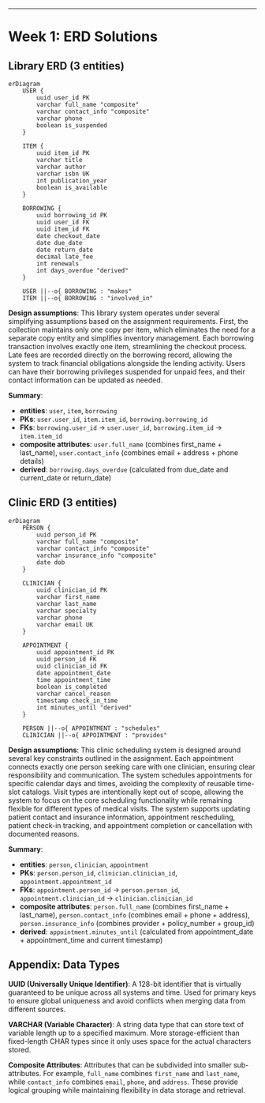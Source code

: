 &nbsp;

&nbsp;

&nbsp;

&nbsp;

&nbsp;

&nbsp;

&nbsp;

&nbsp;

&nbsp;

&nbsp;

&nbsp;

&nbsp;

&nbsp;

&nbsp;

&nbsp;

&nbsp;

&nbsp;

&nbsp;

&nbsp;

&nbsp;

&nbsp;

&nbsp;

&nbsp;

&nbsp;

&nbsp;

&nbsp;

&nbsp;

&nbsp;

&nbsp;

&nbsp;

&nbsp;

&nbsp;

&nbsp;

&nbsp;

&nbsp;

&nbsp;

&nbsp;

&nbsp;

&nbsp;

---

<div style="page-break-before: always;"></div>

# Week 1: ERD Solutions

## Library ERD (3 entities)

```mermaid
erDiagram
    USER {
        uuid user_id PK
        varchar full_name "composite"
        varchar contact_info "composite"
        varchar phone
        boolean is_suspended
    }
    
    ITEM {
        uuid item_id PK
        varchar title
        varchar author
        varchar isbn UK
        int publication_year
        boolean is_available
    }
  
    BORROWING {
        uuid borrowing_id PK
        uuid user_id FK
        uuid item_id FK
        date checkout_date
        date due_date
        date return_date
        decimal late_fee
        int renewals
        int days_overdue "derived"
    }
  
    USER ||--o{ BORROWING : "makes"
    ITEM ||--o{ BORROWING : "involved_in"
```

**Design assumptions**: This library system operates under several simplifying assumptions based on the assignment requirements. First, the collection maintains only one copy per item, which eliminates the need for a separate copy entity and simplifies inventory management. Each borrowing transaction involves exactly one item, streamlining the checkout process. Late fees are recorded directly on the borrowing record, allowing the system to track financial obligations alongside the lending activity. Users can have their borrowing privileges suspended for unpaid fees, and their contact information can be updated as needed.

**Summary**:

- **entities**: `user`, `item`, `borrowing`
- **PKs**: `user.user_id`, `item.item_id`, `borrowing.borrowing_id`
- **FKs**: `borrowing.user_id` → `user.user_id`, `borrowing.item_id` → `item.item_id`
- **composite attributes**: `user.full_name` (combines first_name + last_name), `user.contact_info` (combines email + address + phone details)
- **derived**: `borrowing.days_overdue` (calculated from due_date and current_date or return_date)

## Clinic ERD (3 entities)

```mermaid
erDiagram
    PERSON {
        uuid person_id PK
        varchar full_name "composite"
        varchar contact_info "composite"
        varchar insurance_info "composite"
        date dob
    }
  
    CLINICIAN {
        uuid clinician_id PK
        varchar first_name
        varchar last_name
        varchar specialty
        varchar phone
        varchar email UK
    }
  
    APPOINTMENT {
        uuid appointment_id PK
        uuid person_id FK
        uuid clinician_id FK
        date appointment_date
        time appointment_time
        boolean is_completed
        varchar cancel_reason
        timestamp check_in_time
        int minutes_until "derived"
    }
  
    PERSON ||--o{ APPOINTMENT : "schedules"
    CLINICIAN ||--o{ APPOINTMENT : "provides"
```

**Design assumptions**: This clinic scheduling system is designed around several key constraints outlined in the assignment. Each appointment connects exactly one person seeking care with one clinician, ensuring clear responsibility and communication. The system schedules appointments for specific calendar days and times, avoiding the complexity of reusable time-slot catalogs. Visit types are intentionally kept out of scope, allowing the system to focus on the core scheduling functionality while remaining flexible for different types of medical visits. The system supports updating patient contact and insurance information, appointment rescheduling, patient check-in tracking, and appointment completion or cancellation with documented reasons.

**Summary**:

- **entities**: `person`, `clinician`, `appointment`
- **PKs**: `person.person_id`, `clinician.clinician_id`, `appointment.appointment_id`
- **FKs**: `appointment.person_id` → `person.person_id`, `appointment.clinician_id` → `clinician.clinician_id`
- **composite attributes**: `person.full_name` (combines first_name + last_name), `person.contact_info` (combines email + phone + address), `person.insurance_info` (combines provider + policy_number + group_id)
- **derived**: `appointment.minutes_until` (calculated from appointment_date + appointment_time and current timestamp)

## Appendix: Data Types

**UUID (Universally Unique Identifier)**: A 128-bit identifier that is virtually guaranteed to be unique across all systems and time. Used for primary keys to ensure global uniqueness and avoid conflicts when merging data from different sources.

**VARCHAR (Variable Character)**: A string data type that can store text of variable length up to a specified maximum. More storage-efficient than fixed-length CHAR types since it only uses space for the actual characters stored.

**Composite Attributes**: Attributes that can be subdivided into smaller sub-attributes. For example, `full_name` combines `first_name` and `last_name`, while `contact_info` combines `email`, `phone`, and `address`. These provide logical grouping while maintaining flexibility in data storage and retrieval.
